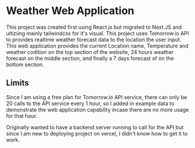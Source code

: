 # Weather Web Application 

This project was created first using React.js but migrated to Next.JS and ultiziing mainly tailwindcss for it's visual. This project uses Tomorrow.io API to provides realtime weather forecast data to the location the user input. This web application provides the current Location name, Temperature and weather codition on the top section of the website, 24 hours weather forecast on the middle section, and finally a 7 days forecast of on the bottom section.

## Limits

Since I am using a free plan for Tomorrow.io API service, there can only be 20 calls to the API service every 1 hour, so I added in example data to demonstrate the web application capability incase there are no more usage for that hour. 

Originally wanted to have a backend server running to call for the API but since I am new to deploying project on vercel, I didn't know how to get it to work.